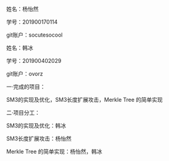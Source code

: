 姓名：杨怡然

学号：201900170114

git账户：socutesocool

姓名：韩冰

学号：201900402029

git账户：ovorz



一·完成的项目：

SM3的实现及优化，SM3长度扩展攻击，Merkle Tree 的简单实现

二·项目分工：

SM3的实现及优化：韩冰

SM3长度扩展攻击：杨怡然

Merkle Tree 的简单实现：杨怡然，韩冰
